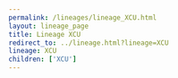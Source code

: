 ```yaml
---
permalink: /lineages/lineage_XCU.html
layout: lineage_page
title: Lineage XCU
redirect_to: ../lineage.html?lineage=XCU
lineage: XCU
children: ['XCU']
---
```

